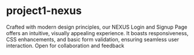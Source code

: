 # project1-nexus
Crafted with modern design principles, our NEXUS Login and Signup Page offers an intuitive, visually appealing experience. It boasts responsiveness, CSS enhancements, and basic form validation, ensuring seamless user interaction. Open for collaboration and feedback
